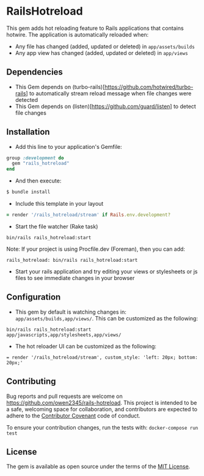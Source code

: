 # RailsHotreload

This gem adds hot reloading feature to Rails applications that contains hotwire. The application is automatically reloaded when:
- Any file has changed (added, updated or deleted) in `app/assets/builds`
- Any app view has changed (added, updated or deleted) in `app/views`

## Dependencies
- This Gem depends on (turbo-rails)[https://github.com/hotwired/turbo-rails] to automatically stream reload message when file changes were detected
- This Gem depends on (listen)[https://github.com/guard/listen] to detect file changes

## Installation
- Add this line to your application's Gemfile:
```ruby
group :development do
  gem "rails_hotreload"
end
```
- And then execute:
```bash
$ bundle install
```
- Include this template in your layout
```ruby
= render '/rails_hotreload/stream' if Rails.env.development?
```

- Start the file watcher (Rake task)
```
bin/rails rails_hotreload:start
```
Note: If your project is using Procfile.dev (Foreman), then you can add:
```
rails_hotreload: bin/rails rails_hotreload:start
```
- Start your rails application and try editing your views or stylesheets or js files to see immediate changes in your browser

## Configuration
- This gem by default is watching changes in: `app/assets/builds,app/views/`. This can be customized as the following: 
```
bin/rails rails_hotreload:start app/javascripts,app/stylesheets,app/views/
```
- The hot reloader UI can be customized as the following:
```
= render '/rails_hotreload/stream', custom_style: 'left: 20px; bottom: 20px;'
```

## Contributing
Bug reports and pull requests are welcome on https://github.com/owen2345/rails-hotreload. This project is intended to be a safe, welcoming space for collaboration, and contributors are expected to adhere to the [Contributor Covenant](http://contributor-covenant.org) code of conduct.    

To ensure your contribution changes, run the tests with: `docker-compose run test`

## License
The gem is available as open source under the terms of the [MIT License](https://opensource.org/licenses/MIT).
